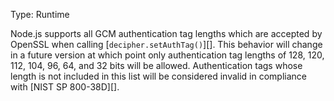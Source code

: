 <!-- YAML
changes:
  - version: v10.0.0
    pr-url: https://github.com/nodejs/node/pull/18017
    description: Runtime deprecation.
-->

Type: Runtime

Node.js supports all GCM authentication tag lengths which are accepted by
OpenSSL when calling [`decipher.setAuthTag()`][]. This behavior will change in
a future version at which point only authentication tag lengths of 128, 120,
112, 104, 96, 64, and 32 bits will be allowed. Authentication tags whose length
is not included in this list will be considered invalid in compliance with
[NIST SP 800-38D][].

<a id="DEP0091"></a>
